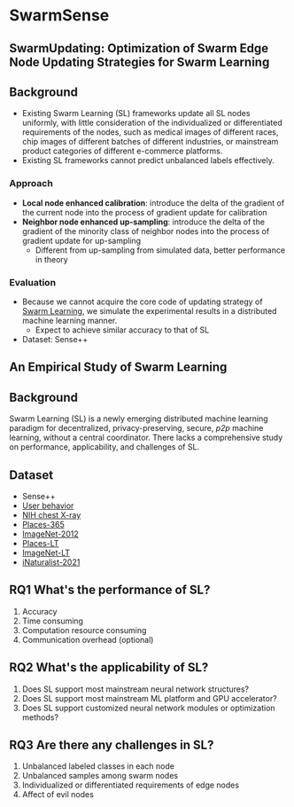 # SwarmSense

## SwarmUpdating: Optimization of Swarm Edge Node Updating Strategies for Swarm Learning

## Background

+ Existing Swarm Learning (SL) frameworks update all SL nodes uniformly, with little consideration of the individualized or differentiated requirements of the nodes, such as medical images of different races, chip images of different batches of different industries, or mainstream product categories of different e-commerce platforms.
+ Existing SL frameworks cannot predict unbalanced labels effectively.

### Approach

+ **Local node enhanced calibration**: introduce the delta of the gradient of the current node into the process of gradient update for calibration
+ **Neighbor node enhanced up-sampling**: introduce the delta of the gradient of the minority class of neighbor nodes into the process of gradient update for up-sampling
  - Different from up-sampling from simulated data, better performance in theory

### Evaluation

+ Because we cannot acquire the core code of updating strategy of [Swarm Learning](https://github.com/HewlettPackard/swarm-learning), we simulate the experimental results in a distributed machine learning manner.
  - Expect to achieve similar accuracy to that of SL
+ Dataset: Sense++

## An Empirical Study of Swarm Learning

## Background

Swarm Learning (SL) is a newly emerging distributed machine learning paradigm for decentralized, privacy-preserving, secure, *p2p* machine learning, without a central coordinator. There lacks a comprehensive study on performance, applicability, and challenges of SL.

## Dataset

+ Sense++
+ [User behavior](https://tianchi.aliyun.com/dataset/dataDetail?dataId=649)
+ [NIH chest X-ray](https://www.kaggle.com/nih-chest-xrays/data)
+ [Places-365](http://places2.csail.mit.edu/)
+ [ImageNet-2012](http://www.image-net.org/)
+ [Places-LT](https://liuziwei7.github.io/projects/LongTail.html)
+ [ImageNet-LT](https://liuziwei7.github.io/projects/LongTail.html)
+ [iNaturalist-2021](https://github.com/visipedia/inat_comp/tree/master/2021)

## RQ1 What's the performance of SL?

1. Accuracy
2. Time consuming
3. Computation resource consuming
4. Communication overhead (optional)

## RQ2 What's the applicability of SL?

1. Does SL support most mainstream neural network structures?
2. Does SL support most mainstream ML platform and GPU accelerator?
3. Does SL support customized neural network modules or optimization methods?

## RQ3 Are there any challenges in SL?

1. Unbalanced labeled classes in each node
2. Unbalanced samples among swarm nodes
3. Individualized or differentiated requirements of edge nodes
4. Affect of evil nodes









